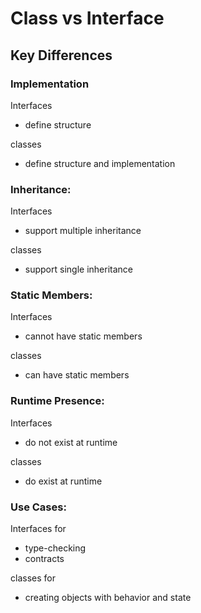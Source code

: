 
# Class vs Interface

## Key Differences

### Implementation
Interfaces
- define structure

classes
- define structure and implementation

### Inheritance:
Interfaces
- support multiple inheritance

classes 
- support single inheritance

### Static Members:
Interfaces 
- cannot have static members

classes 
- can have static members

### Runtime Presence:
Interfaces 
- do not exist at runtime

classes 
- do exist at runtime

### Use Cases:
Interfaces for 
- type-checking
- contracts

classes for 
- creating objects with behavior and state